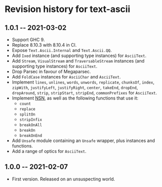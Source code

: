 # Revision history for text-ascii

## 1.0.1 -- 2021-03-02

* Support GHC 9.
* Replace 8.10.3 with 8.10.4 in CI.
* Expose `Text.Ascii.Internal` and `Text.Ascii.QQ`.
* Add `Ixed` instance (and supporting type instances) for `AsciiText`.
* Add `Stream`, `VisualStream` and `TraversableStream` instances (and supporting
  type instances) for `AsciiText`.
* Drop Parsec in favour of Megaparsec.
* Add `FoldCase` instances for `AsciiChar` and `AsciiText`.
* Implement `lines`, `unlines`, `words`, `unwords`, `replicate`, `chunksOf`, 
  `index`, `zipWith`, `justifyLeft`, `justifyRight`, `center`, `takeEnd`, 
  `dropEnd`, `dropAround`, `strip`, `stripStart`, `stripEnd`, `commonPrefixes` 
  for `AsciiText`.
* Implement [NSN](https://www-igm.univ-mlv.fr/~lecroq/string/node13.html), as 
  well as the following functions that use it:
  * `count`
  * `replace`
  * `splitOn`
  * `stripInfix`
  * `breakOnAll`
  * `breakOn`
  * `breakOnEnd`
* Add `Unsafe` module containing an `Unsafe` wrapper, plus instances and
  functions.
* Add a range of optics for `AsciiText`.

## 1.0.0 -- 2021-02-07

* First version. Released on an unsuspecting world.
